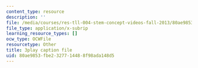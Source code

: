```yaml
---
content_type: resource
description: ''
file: /media/courses/res-tll-004-stem-concept-videos-fall-2013/80ae9853fbe2327714488f98ada148d5_NlSKAbefDTA.srt
file_type: application/x-subrip
learning_resource_types: []
ocw_type: OCWFile
resourcetype: Other
title: 3play caption file
uid: 80ae9853-fbe2-3277-1448-8f98ada148d5
---
```

